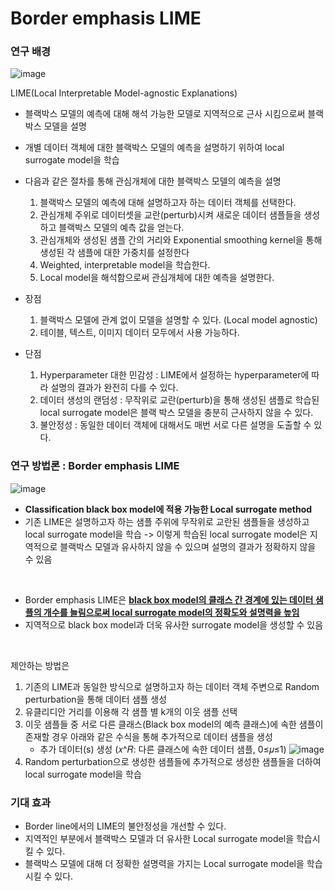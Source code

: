 # Border emphasis LIME

### 연구 배경
![image](https://github.com/sean03101/DataScience_major_/assets/59594037/84626bd0-7326-49ba-9704-ff65b636d595)


LIME(Local Interpretable Model-agnostic Explanations) 
  - 블랙박스 모델의 예측에 대해 해석 가능한 모델로 지역적으로 근사 시킴으로써 블랙박스 모델을 설명
  - 개별 데이터 객체에 대한 블랙박스 모델의 예측을 설명하기 위하여 local surrogate model을 학습
  - 다음과 같은 절차를 통해 관심개체에 대한 블랙박스 모델의 예측을 설명
      1) 블랙박스 모델의 예측에 대해 설명하고자 하는 데이터 객체를 선택한다.
      2) 관심개체 주위로 데이터셋을 교란(perturb)시켜 새로운 데이터 샘플들을 생성하고 블랙박스 모델의 예측 값을 얻는다.
      3) 관심개체와 생성된 샘플 간의 거리와 Exponential smoothing kernel을 통해 생성된 각 샘플에 대한 가중치를 설정한다
      4) Weighted, interpretable model을 학습한다.
      5) Local model을 해석함으로써 관심개체에 대한 예측을 설명한다.

        

  - 장점
      1) 블랙박스 모델에 관계 없이 모델을 설명할 수 있다. (Local model agnostic)
      2) 테이블, 텍스트, 이미지 데이터 모두에서 사용 가능하다.
  - 단점
      1) Hyperparameter 대한 민감성 : LIME에서 설정하는 hyperparameter에 따라 설명의 결과가 완전히 다를 수 있다.
      2) 데이터 생성의 랜덤성 : 무작위로 교란(perturb)을 통해 생성된 샘플로 학습된 local surrogate model은 블랙 박스 모델을 충분히 근사하지 않을 수 있다.
      3) 불안정성 : 동일한 데이터 객체에 대해서도 매번 서로 다른 설명을 도출할 수 있다. 



### 연구 방법론 : Border emphasis LIME

![image](https://github.com/sean03101/DataScience_major_/assets/59594037/ed662a34-fbbf-4014-8c9b-b616f5f46260)

- **Classification black box model에 적용 가능한 Local surrogate method**
- 기존 LIME은 설명하고자 하는 샘플 주위에 무작위로 교란된 샘플들을 생성하고 local surrogate model을 학습 -> 이렇게 학습된 local surrogate model은 지역적으로 블랙박스 모델과 유사하지 않을 수 있으며 설명의 결과가 정확하지 않을 수 있음

<br>

- Border emphasis LIME은 **<U>black box model의 클래스 간 경계에 있는 데이터 샘플의 개수를 늘림으로써 local surrogate model의 정확도와 설명력을 높임</U>**
- 지역적으로 black box model과 더욱 유사한 surrogate model을 생성할 수 있음

<br>

제안하는 방법은 
  1) 기존의 LIME과 동일한 방식으로 설명하고자 하는 데이터 객체 주변으로 Random perturbation을 통해 데이터 샘플 생성
  2) 유클리디안 거리를 이용해 각 샘플 별 k개의 이웃 샘플 선택
  3) 이웃 샘플들 중 서로 다른 클래스(Black box model의 예측 클래스)에 속한 샘플이 존재할 경우 아래와 같은 수식을 통해 추가적으로 데이터 샘플을 생성
       - 추가 데이터(s) 생성 (𝑥^𝑅: 다른 클래스에 속한 데이터 샘플, 0≤𝜇≤1)
      ![image](https://github.com/sean03101/DataScience_major_/assets/59594037/d0f89f08-a849-4216-9d41-87225393e9da)
  4) Random perturbation으로 생성한 샘플들에 추가적으로 생성한 샘플들을 더하여 local surrogate model을 학습

### 기대 효과

 - Border line에서의 LIME의 불안정성을 개선할 수 있다.
 - 지역적인 부분에서 블랙박스 모델과 더 유사한 Local surrogate model을 학습시킬 수 있다.
 - 블랙박스 모델에 대해 더 정확한 설명력을 가지는 Local surrogate model을 학습시킬 수 있다.


